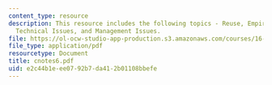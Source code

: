 ```yaml
---
content_type: resource
description: This resource includes the following topics - Reuse, Empirical Data,
  Technical Issues, and Management Issues.
file: https://ol-ocw-studio-app-production.s3.amazonaws.com/courses/16-355j-software-engineering-concepts-fall-2005/e2c44b1eee0792b7da412b01108bbefe_cnotes6.pdf
file_type: application/pdf
resourcetype: Document
title: cnotes6.pdf
uid: e2c44b1e-ee07-92b7-da41-2b01108bbefe
---
```

